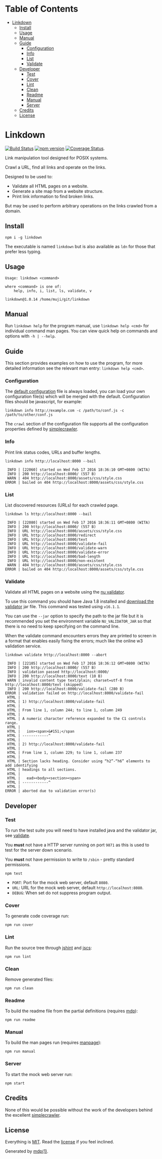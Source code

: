 Table of Contents
=================

* [Linkdown](#linkdown)
  * [Install](#install)
  * [Usage](#usage)
  * [Manual](#manual)
  * [Guide](#guide)
    * [Configuration](#configuration)
    * [Info](#info)
    * [List](#list)
    * [Validate](#validate)
  * [Developer](#developer)
    * [Test](#test)
    * [Cover](#cover)
    * [Lint](#lint)
    * [Clean](#clean)
    * [Readme](#readme)
    * [Manual](#manual-1)
    * [Server](#server)
  * [Credits](#credits)
  * [License](#license)

Linkdown
========

[<img src="https://travis-ci.org/tmpfs/linkdown.svg?v=2" alt="Build Status">](https://travis-ci.org/tmpfs/linkdown)
[<img src="http://img.shields.io/npm/v/linkdown.svg?v=2" alt="npm version">](https://npmjs.org/package/linkdown)
[<img src="https://coveralls.io/repos/tmpfs/linkdown/badge.svg?branch=master&service=github&v=3" alt="Coverage Status">](https://coveralls.io/github/tmpfs/linkdown?branch=master).

Link manipulation tool designed for POSIX systems.

Crawl a URL, find all links and operate on the links.

Designed to be used to:

* Validate all HTML pages on a website.
* Generate a site map from a website structure.
* Print link information to find broken links.

But may be used to perform arbitrary operations on the links crawled from a domain.

## Install

```
npm i -g linkdown
```

The executable is named `linkdown` but is also available as `ldn` for those that prefer less typing.

## Usage

```
Usage: linkdown <command>

where <command> is one of:
    help, info, i, list, ls, validate, v

linkdown@1.0.14 /home/muji/git/linkdown
```

## Manual

Run `linkdown help` for the program manual, use `linkdown help <cmd>` for individual command man pages. You can view quick help on commands and options with `-h | --help`.

## Guide

This section provides examples on how to use the program, for more detailed information see the relevant man entry: `linkdown help <cmd>`.

### Configuration

The [default configuration](https://github.com/tmpfs/linkdown/blob/master/linkdown.js) file is always loaded, you can load your own configuration file(s) which will be merged with the default. Configuration files should be javascript, for example:

```
linkdown info http://example.com -c /path/to/conf.js -c /path/to/other/conf.js
```

The `crawl` section of the configuration file supports all the configuration properties defined by [simplecrawler](https://github.com/cgiffard/node-simplecrawler).

### Info

Print link status codes, URLs and buffer lengths.

```shell
linkdown info http://localhost:8000 --bail
```

```
 INFO | [22060] started on Wed Feb 17 2016 18:36:10 GMT+0800 (WITA)
 INFO | 200 http://localhost:8000/ (557 B)
 WARN | 404 http://localhost:8000/assets/css/style.css
ERROR | bailed on 404 http://localhost:8000/assets/css/style.css
```

### List

List discovered resources (URLs) for each crawled page.

```shell
linkdown ls http://localhost:8000 --bail
```

```
 INFO | [22080] started on Wed Feb 17 2016 18:36:11 GMT+0800 (WITA)
 INFO | 200 http://localhost:8000/ (557 B)
 INFO | URL http://localhost:8000/assets/css/style.css
 INFO | URL http://localhost:8000/redirect
 INFO | URL http://localhost:8000/text
 INFO | URL http://localhost:8000/validate-fail
 INFO | URL http://localhost:8000/validate-warn
 INFO | URL http://localhost:8000/validate-error
 INFO | URL http://localhost:8000/bad-length
 INFO | URL http://localhost:8000/non-existent
 WARN | 404 http://localhost:8000/assets/css/style.css
ERROR | bailed on 404 http://localhost:8000/assets/css/style.css
```

### Validate

Validate all HTML pages on a website using the [nu validator](https://github.com/validator/validator).

To use this command you should have Java 1.8 installed and [download the validator](https://github.com/validator/validator/releases) jar file. This command was tested using `v16.1.1`.

You can use the `--jar` option to specify the path to the jar file but it is recommended you set the environment variable `NU_VALIDATOR_JAR` so that there is no need to keep specifying on the command line.

When the validate command encounters errors they are printed to screen in a format that enables easily fixing the errors; much like the online w3 validation service.

```shell
linkdown validate http://localhost:8000 --abort
```

```
 INFO | [22105] started on Wed Feb 17 2016 18:36:12 GMT+0800 (WITA)
 INFO | 200 http://localhost:8000/ (557 B)
 INFO | validation passed http://localhost:8000/
 INFO | 200 http://localhost:8000/text (10 B)
 WARN | invalid content type text/plain; charset=utf-8 from http://localhost:8000/text (skipped)
 INFO | 200 http://localhost:8000/validate-fail (280 B)
ERROR | validation failed on http://localhost:8000/validate-fail
 HTML |  
 HTML | 1) http://localhost:8000/validate-fail
 HTML |  
 HTML | From line 1, column 244; to line 1, column 249
 HTML |  
 HTML | A numeric character reference expanded to the C1 controls range.
 HTML |  
 HTML |   ion><span>&#151;</span
 HTML | ------------^
 HTML |  
 HTML | 2) http://localhost:8000/validate-fail
 HTML |  
 HTML | From line 1, column 229; to line 1, column 237
 HTML |  
 HTML | Section lacks heading. Consider using “h2”-“h6” elements to add identifying
 HTML | headings to all sections.
 HTML |  
 HTML |   ead><body><section><span>
 HTML | ------------^
 HTML |  
ERROR | aborted due to validation error(s)
```

## Developer

### Test

To run the test suite you will need to have installed java and the validator jar, see [validate](#validate).

You **must** not have a HTTP server running on port `9871` as this is used to test for the server down scenario.

You **must** not have permission to write to `/sbin` - pretty standard permissions.

```
npm test
```

* `PORT`: Port for the mock web server, default `8080`.
* `URL`: URL for the mock web server, default `http://localhost:8080`.
* `DEBUG`: When set do not suppress program output.

### Cover

To generate code coverage run:

```
npm run cover
```

### Lint

Run the source tree through [jshint](http://jshint.com) and [jscs](http://jscs.info):

```
npm run lint
```

### Clean

Remove generated files:

```
npm run clean
```

### Readme

To build the readme file from the partial definitions (requires [mdp](https://github.com/tmpfs/mdp)):

```
npm run readme
```

### Manual

To build the man pages run (requires [manpage](https://github.com/cli-kit/cli-manpage)):

```
npm run manual
```

### Server

To start the mock web server run:

```
npm start
```

## Credits

None of this would be possible without the work of the developers behind the excellent [simplecrawler](https://github.com/cgiffard/node-simplecrawler).

## License

Everything is [MIT](http://en.wikipedia.org/wiki/MIT_License). Read the [license](https://github.com/tmpfs/linkdown/blob/master/LICENSE) if you feel inclined.

Generated by [mdp(1)](https://github.com/tmpfs/mdp).

[simplecrawler]: https://github.com/cgiffard/node-simplecrawler
[manpage]: https://github.com/cli-kit/cli-manpage
[mdp]: https://github.com/tmpfs/mdp
[validator]: https://github.com/validator/validator
[validator-releases]: https://github.com/validator/validator/releases
[jshint]: http://jshint.com
[jscs]: http://jscs.info
